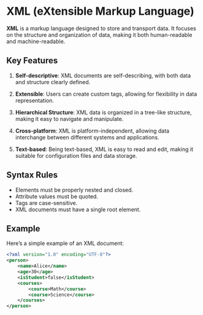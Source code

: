 # XML (eXtensible Markup Language)

**XML** is a markup language designed to store and transport data. It focuses on the structure and organization of data, making it both human-readable and machine-readable.

## Key Features

1. **Self-descriptive**: XML documents are self-describing, with both data and structure clearly defined.

2. **Extensible**: Users can create custom tags, allowing for flexibility in data representation.

3. **Hierarchical Structure**: XML data is organized in a tree-like structure, making it easy to navigate and manipulate.

4. **Cross-platform**: XML is platform-independent, allowing data interchange between different systems and applications.

5. **Text-based**: Being text-based, XML is easy to read and edit, making it suitable for configuration files and data storage.

## Syntax Rules

- Elements must be properly nested and closed.
- Attribute values must be quoted.
- Tags are case-sensitive.
- XML documents must have a single root element.

## Example

Here’s a simple example of an XML document:

```xml
<?xml version="1.0" encoding="UTF-8"?>
<person>
    <name>Alice</name>
    <age>30</age>
    <isStudent>false</isStudent>
    <courses>
        <course>Math</course>
        <course>Science</course>
    </courses>
</person>
